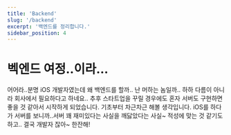 ```yaml
---
title: 'Backend'
slug: '/backend'
excerpt: '백엔드를 정리합니다.'
sidebar_position: 4
---
```


# 벡엔드 여정..이라...
어어라..분명 iOS 개발자였는데 왜 백엔드를 할까.. 난 머하는 놈일까.. 하하
다름이 아니라 회사에서 필요하다고 하네요.. 추후 스타트업을 꾸릴 경우에도 혼자 서버도 구현하면 좋을 것 같아서 시작하게 되었습니다.
기초부터 차근차근 해볼 생각입니다. iOS를 하다가 서버를 보니까..서버 꽤 재미있다는 사실을 깨닳았다는 사실~ 적성에 맞는 것 같기도 하고.. 결국 개발자 잖아~ 한잔해!

